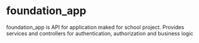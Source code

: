 # foundation_app

foundation_app is API for application maked for school project. Provides services and controllers for  authentication, authorization and business logic
